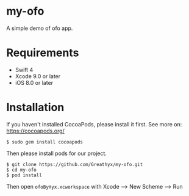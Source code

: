 # my-ofo
A simple demo of ofo app.


# Requirements
* Swift 4
* Xcode 9.0 or later
* iOS 8.0 or later

# Installation
If you haven't installed CocoaPods, please install it first. See more on: https://cocoapods.org/
```
$ sudo gem install cocoapods
```

Then please install pods for our project.
```
$ git clone https://github.com/Greathyx/my-ofo.git
$ cd my-ofo
$ pod install
```
Then open `ofoByHyx.xcworkspace` with Xcode —> New Scheme —> Run
